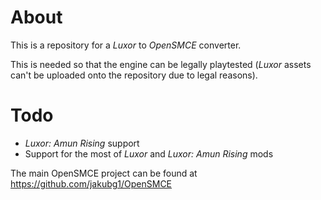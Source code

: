 # About
This is a repository for a *Luxor* to *OpenSMCE* converter.

This is needed so that the engine can be legally playtested (*Luxor* assets can't be uploaded onto the repository due to legal reasons).

# Todo
- *Luxor: Amun Rising* support
- Support for the most of *Luxor* and *Luxor: Amun Rising* mods

The main OpenSMCE project can be found at https://github.com/jakubg1/OpenSMCE
